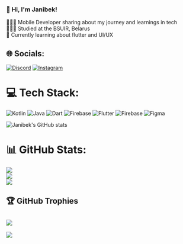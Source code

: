 ### 👋 Hi, I'm Janibek!

👩🏻‍💻 Mobile Developer sharing about my journey and learnings in tech<br/>
👩🏻‍🎓 Studied at the BSUIR, Belarus<br/>
💭 Currently learning about flutter and UI/UX<br/>

## 🌐 Socials:
[![Discord](https://img.shields.io/badge/Discord-%237289DA.svg?logo=discord&logoColor=white)]([https://discord.gg/janibek9834](https://discord.gg/RrkgZVSp)) [![Instagram](https://img.shields.io/badge/Instagram-%23E4405F.svg?logo=Instagram&logoColor=white)](https://instagram.com/zhanibek071) 

# 💻 Tech Stack:
![Kotlin](https://img.shields.io/badge/kotlin-%237F52FF.svg?style=for-the-badge&logo=kotlin&logoColor=white) ![Java](https://img.shields.io/badge/java-%23ED8B00.svg?style=for-the-badge&logo=openjdk&logoColor=white) ![Dart](https://img.shields.io/badge/dart-%230175C2.svg?style=for-the-badge&logo=dart&logoColor=white) ![Firebase](https://img.shields.io/badge/firebase-%23039BE5.svg?style=for-the-badge&logo=firebase) ![Flutter](https://img.shields.io/badge/Flutter-%2302569B.svg?style=for-the-badge&logo=Flutter&logoColor=white) ![Firebase](https://img.shields.io/badge/firebase-a08021?style=for-the-badge&logo=firebase&logoColor=ffcd34) ![Figma](https://img.shields.io/badge/figma-%23F24E1E.svg?style=for-the-badge&logo=figma&logoColor=white)

![Janibek's GitHub stats](https://github-readme-stats.vercel.app/api?username=zhanibek&show_icons=true&theme=radical)


# 📊 GitHub Stats:
![](https://github-readme-stats.vercel.app/api?username=zhanibek&theme=dark&hide_border=false&include_all_commits=true&count_private=true)<br/>
![](https://github-readme-streak-stats.herokuapp.com/?user=zhanibek&theme=dark&hide_border=false)<br/>
![](https://github-readme-stats.vercel.app/api/top-langs/?username=zhanibek&theme=dark&hide_border=false&include_all_commits=true&count_private=true&layout=compact)

## 🏆 GitHub Trophies
![](https://github-profile-trophy.vercel.app/?username=zhanibek&theme=radical&no-frame=false&no-bg=true&margin-w=4)
---
[![](https://visitcount.itsvg.in/api?id=zhanibek&icon=0&color=0)](https://visitcount.itsvg.in)


